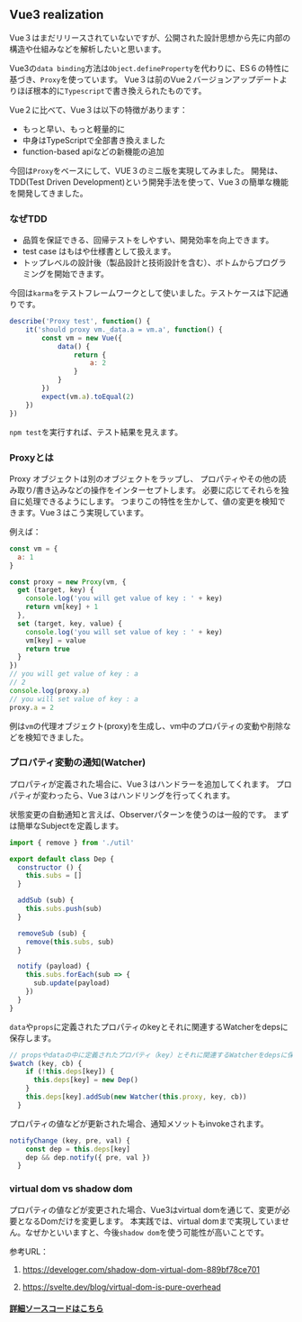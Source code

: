 ## Vue3 realization


Vue３はまだリリースされていないですが、公開された設計思想から先に内部の構造や仕組みなどを解析したいと思います。

Vue3の`data binding`方法は`Object.defineProperty`を代わりに、ES６の特性に基づき、`Proxy`を使っています。
Vue３は前のVue２バージョンアップデートよりほぼ根本的に`Typescript`で書き換えられたものです。

Vue２に比べて、Vue３は以下の特徴があります：
+ もっと早い、もっと軽量的に
+ 中身はTypeScriptで全部書き換えました
+ function-based apiなどの新機能の追加

今回は`Proxy`をベースにして、VUE３のミニ版を実現してみました。
開発は、TDD(Test Driven Development)という開発手法を使って、Vue３の簡単な機能を開発してきました。

### なぜTDD

+ 品質を保証できる、回帰テストをしやすい、開発効率を向上できます。
+ test case はもはや仕様書として扱えます。
+ トップレベルの設計後（製品設計と技術設計を含む）、ボトムからプログラミングを開始できます。

今回は`karma`をテストフレームワークとして使いました。テストケースは下記通りです。

```javascript
describe('Proxy test', function() {
    it('should proxy vm._data.a = vm.a', function() {
        const vm = new Vue({
            data() {
                return {
                    a: 2
                }
            }
        })
        expect(vm.a).toEqual(2)
    })
})
```

```npm test```を実行すれば、テスト結果を見えます。

### Proxyとは

Proxy オブジェクトは別のオブジェクトをラップし、
プロパティやその他の読み取り/書き込みなどの操作をインターセプトします。
必要に応じてそれらを独自に処理できるようにします。
つまりこの特性を生かして、値の変更を検知できます。Vue３はこう実現しています。

例えば：

```javascript
const vm = {
  a: 1
}

const proxy = new Proxy(vm, {
  get (target, key) {
    console.log('you will get value of key : ' + key)
    return vm[key] + 1
  },
  set (target, key, value) {
    console.log('you will set value of key : ' + key)
    vm[key] = value
    return true
  }
})
// you will get value of key : a
// 2
console.log(proxy.a) 
// you will set value of key : a
proxy.a = 2
```

例は`vm`の代理オブジェクト(proxy)を生成し、vm中のプロパティの変動や削除などを検知できました。

### プロパティ変動の通知(Watcher)

プロパティが定義された場合に、Vue３はハンドラーを追加してくれます。
プロパティが変わったら、Vue３はハンドリングを行ってくれます。

状態変更の自動通知と言えば、Observerパターンを使うのは一般的です。
まずは簡単なSubjectを定義します。

```javascript
import { remove } from './util'

export default class Dep {
  constructor () {
    this.subs = []
  }

  addSub (sub) {
    this.subs.push(sub)
  }

  removeSub (sub) {
    remove(this.subs, sub)
  }

  notify (payload) {
    this.subs.forEach(sub => {
      sub.update(payload)
    })
  }
}
```

`data`や`props`に定義されたプロパティのkeyとそれに関連するWatcherをdepsに保存します。

```javascript
// propsやdataの中に定義されたプロパティ（key）とそれに関連するWatcherをdepsに保存する
$watch (key, cb) {
    if (!this.deps[key]) {
      this.deps[key] = new Dep()
    }
    this.deps[key].addSub(new Watcher(this.proxy, key, cb))
  }
```

プロパティの値などが更新された場合、通知メソットもinvokeされます。

```javascript
notifyChange (key, pre, val) {
    const dep = this.deps[key]
    dep && dep.notify({ pre, val })
  }
```

### virtual dom vs shadow dom

プロパティの値などが変更された場合、Vue3はvirtual domを通じて、変更が必要となるDomだけを変更します。
本実践では、virtual domまで実現していません。なぜかといいますと、今後`shadow dom`を使う可能性が高いことです。

参考URL：

1. https://develoger.com/shadow-dom-virtual-dom-889bf78ce701

2. https://svelte.dev/blog/virtual-dom-is-pure-overhead

#### [詳細ソースコードはこちら](https://github.com/jsrdxzw/vue3)
